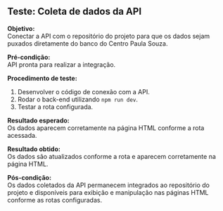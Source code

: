 
## Teste: Coleta de dados da API

**Objetivo:**  
Conectar a API com o repositório do projeto para que os dados sejam puxados diretamente do banco do Centro Paula Souza.

**Pré-condição:**  
API pronta para realizar a integração.

**Procedimento de teste:**

1. Desenvolver o código de conexão com a API.
2. Rodar o back-end utilizando `npm run dev`.
3. Testar a rota configurada.

**Resultado esperado:**  
Os dados aparecem corretamente na página HTML conforme a rota acessada.

**Resultado obtido:**  
Os dados são atualizados conforme a rota e aparecem corretamente na página HTML.

**Pós-condição:**  
Os dados coletados da API permanecem integrados ao repositório do projeto e disponíveis para exibição e manipulação nas páginas HTML conforme as rotas configuradas.
